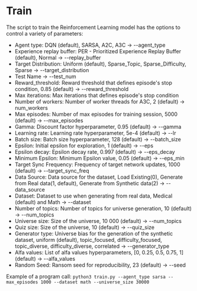 # Train
The script to train the Reinforcement Learning model has the options to control a variety of parameters:
- Agent type: DQN (default), SARSA, A2C, A3C -> --agent_type
- Experience replay buffer: PER - Prioritized Experience Replay Buffer (default), Normal -> --replay_buffer
- Target Distribution: Uniform (default), Sparse_Topic, Sparse_Difficulty, Sparse -> --target_distribution
- Test Name -> --test_num
- Reward_threshold: Reward threshold that defines episode's stop condition, 0.85 (default) -> --reward_threshold
- Max iterations: Max iterations that defines episode's stop condition
- Number of workers: Number of worker threads for A3C, 2 (default) -> num_workers
- Max episodes: Number of max episodes for training session, 5000 (default) -> --max_episodes
- Gamma: Discount factor hyperparameter, 0.95 (default) -> --gamma
- Learning rate: Learning rate hyperparameter, 5e-4 (default) -> --lr
- Batch size: Batch size hyperparameter, 128 (default) -> --batch_size
- Epsilon: Initial epsilon for exploration, 1 (default) -> --eps
- Epsilon decay: Epsilon decay rate, 0.997 (default) -> --eps_decay
- Minimum Epsilon: Minimum Epsilon value, 0.05 (default) -> --eps_min
- Target Sync Frequency: Frequency of target network updates, 1000 (default) -> --target_sync_freq
- Data Source: Data source for the dataset, Load Existing(0), Generate from Real data(1, default), Generate from Synthetic data(2) -> --data_source
- Dataset: Dataset to use when generating from real data, Medical (default) and Math -> --dataset
- Number of topics: Number of topics for universe generation, 10 (default) -> --num_topics
- Universe size: Size of the universe, 10 000 (default) -> --num_topics
- Quiz size: Size of the universe, 10 (default) -> --quiz_size
- Generator type: Universe bias for the generation of the synthetic dataset, uniform (default), topic_focused, difficulty_focused, topic_diverse, difficulty_diverse, correlated -> --generator_type
- Alfa values: List of alfa values hyperparameters, \[0, 0.25, 0.5, 0.75, 1\](default) -> --alfa_values
- Random Seed: Ransom seed for reproducibility, 23 (default) -> --seed

Example of a program call: `python3 train.py --agent_type sarsa --max_episodes 1000 --dataset math --universe_size 30000`

